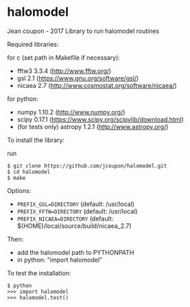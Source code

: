 # halomodel

Jean coupon - 2017
Library to run halomodel routines

Required libraries:

for c (set path in Makefile if necessary):
- fftw3 3.3.4 (http://www.fftw.org/)
- gsl 2.1 (https://www.gnu.org/software/gsl/)
- nicaea 2.7 (http://www.cosmostat.org/software/nicaea/)

for python:
- numpy 1.10.2 (http://www.numpy.org/)
- scipy 0.17.1 (https://www.scipy.org/scipylib/download.html)
- (for tests only) astropy 1.2.1 (http://www.astropy.org/)

To install the library:

run
```
$ git clone https://github.com/jcoupon/halomodel.git
$ cd halomodel
$ make
```

Options:

- `PREFIX_GSL=DIRECTORY` (default: /usr/local)
- `PREFIX_FFTW=DIRECTORY` (default: /usr/local)
- `PREFIX_NICAEA=DIRECTORY` (default: $(HOME)/local/source/build/nicaea_2.7)


Then:
- add the halomodel path to PYTHONPATH
- in python: "import halomodel"

To test the installation:
```
$ python
>>> import halomodel
>>> halomodel.test()
```
